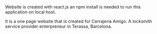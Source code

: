 Website is created with react.js
an npm install is needed to run this application on local host.

It is a one page website that is created for Cerrajeria Amigo.
A locksmith service provider enterpreneur in Terassa, Barcelona.
